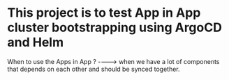 # This project is to test App in App cluster bootstrapping using ArgoCD and Helm
 When to use the Apps in App ? ----> when we have a lot of components that depends on each other and should be synced together.
